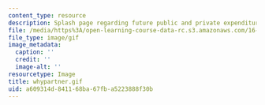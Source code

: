 ```yaml
---
content_type: resource
description: Splash page regarding future public and private expenditures on space.
file: /media/https%3A/open-learning-course-data-rc.s3.amazonaws.com/16-891j-space-policy-seminar-spring-2003/a609314d841168ba67fba5223888f30b_whypartner.gif
file_type: image/gif
image_metadata:
  caption: ''
  credit: ''
  image-alt: ''
resourcetype: Image
title: whypartner.gif
uid: a609314d-8411-68ba-67fb-a5223888f30b
---
```

